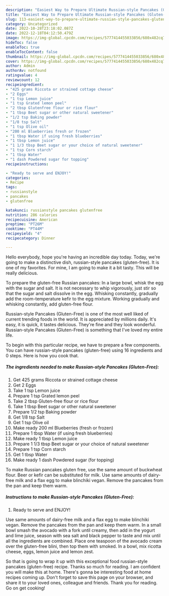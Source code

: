 ```yaml
---
description: "Easiest Way to Prepare Ultimate Russian-style Pancakes (Gluten-Free)"
title: "Easiest Way to Prepare Ultimate Russian-style Pancakes (Gluten-Free)"
slug: 113-easiest-way-to-prepare-ultimate-russian-style-pancakes-gluten-free
category: Uncategorized
date: 2022-10-28T23:18:02.087Z
date: 2022-12-18T04:12:50.479Z
image: https://img-global.cpcdn.com/recipes/5777414455033856/680x482cq70/russian-style-pancakes-gluten-free-recipe-main-photo.jpg
hideToc: false
enableToc: true
enableTocContent: false
thumbnail: https://img-global.cpcdn.com/recipes/5777414455033856/680x482cq70/russian-style-pancakes-gluten-free-recipe-main-photo.jpg
cover: https://img-global.cpcdn.com/recipes/5777414455033856/680x482cq70/russian-style-pancakes-gluten-free-recipe-main-photo.jpg
author: Admin
authorAv: notfound
ratingvalue: 4
reviewcount: 12
recipeingredient:
- "425 grams Riccota or strained cottage cheese"
- "2 Eggs"
- "1 tsp Lemon juice"
- "1 tsp Grated lemon peel"
- "2 tbsp Glutenfree flour or rice flour"
- "1 tbsp Beet sugar or other natural sweetener"
- "1/2 tsp Baking powder"
- "1/8 tsp Salt"
- "1 tsp Olive oil"
- "200 ml Blueberries fresh or frozen"
- "1 tbsp Water if using fresh blueberries"
- "1 tbsp Lemon juice"
- "1 1/3 tbsp Beet sugar or your choice of natural sweetener"
- "1 tsp Corn starch"
- "1 tbsp Water"
- "1 dash Powdered sugar for topping"
recipeinstructions:

- "Ready to serve and ENJOY!"
categories:
- Recipe
tags:
- russianstyle
- pancakes
- glutenfree

katakunci: russianstyle pancakes glutenfree 
nutrition: 286 calories
recipecuisine: American
preptime: "PT26M"
cooktime: "PT44M"
recipeyield: "4"
recipecategory: Dinner

---
```



Hello everybody, hope you're having an incredible day today. Today, we're going to make a distinctive dish, russian-style pancakes (gluten-free). It is one of my favorites. For mine, I am going to make it a bit tasty. This will be really delicious.

To prepare the gluten-free Russian pancakes: In a large bowl, whisk the egg with the sugar and salt. It is not necessary to whip vigorously, just stir so that the sugar and salt dissolve in the egg. Whisking constantly, gradually add the room-temperature kefir to the egg mixture. Working gradually and whisking constantly, add gluten-free flour.

Russian-style Pancakes (Gluten-Free) is one of the most well liked of current trending foods in the world. It is appreciated by millions daily. It's easy, it is quick, it tastes delicious. They're fine and they look wonderful. Russian-style Pancakes (Gluten-Free) is something that I've loved my entire life.


To begin with this particular recipe, we have to prepare a few components. You can have russian-style pancakes (gluten-free) using 16 ingredients and 0 steps. Here is how you cook that.

<!--inarticleads1-->

##### The ingredients needed to make Russian-style Pancakes (Gluten-Free):

1. Get 425 grams Riccota or strained cottage cheese
1. Get 2 Eggs
1. Take 1 tsp Lemon juice
1. Prepare 1 tsp Grated lemon peel
1. Take 2 tbsp Gluten-free flour or rice flour
1. Take 1 tbsp Beet sugar or other natural sweetener
1. Prepare 1/2 tsp Baking powder
1. Get 1/8 tsp Salt
1. Get 1 tsp Olive oil
1. Make ready 200 ml Blueberries (fresh or frozen)
1. Prepare 1 tbsp Water (if using fresh blueberries)
1. Make ready 1 tbsp Lemon juice
1. Prepare 1 1/3 tbsp Beet sugar or your choice of natural sweetener
1. Prepare 1 tsp Corn starch
1. Get 1 tbsp Water
1. Make ready 1 dash Powdered sugar (for topping)


To make Russian pancakes gluten free, use the same amount of buckwheat flour. Beer or kefir can be substituted for milk. Use same amounts of dairy-free milk and a flax egg to make blinchiki vegan. Remove the pancakes from the pan and keep them warm. 

<!--inarticleads2-->

##### Instructions to make Russian-style Pancakes (Gluten-Free):


1. Ready to serve and ENJOY!

Use same amounts of dairy-free milk and a flax egg to make blinchiki vegan. Remove the pancakes from the pan and keep them warm. In a small bowl smash the avocado with a fork until creamy, then add in the yogurt and lime juice, season with sea salt and black pepper to taste and mix until all the ingredients are combined. Place one teaspoon of the avocado cream over the gluten-free blini, then top them with smoked. In a bowl, mix ricotta cheese, eggs, lemon juice and lemon zest. 

So that is going to wrap it up with this exceptional food russian-style pancakes (gluten-free) recipe. Thanks so much for reading. I am confident you will make this at home. There's gonna be interesting food at home recipes coming up. Don't forget to save this page on your browser, and share it to your loved ones, colleague and friends. Thank you for reading. Go on get cooking!
